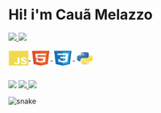 # Hi! i'm Cauã Melazzo

<div>
  <a href="https://github.com/cauamelazzo">
  <img height="160em" src="https://github-readme-stats.vercel.app/api?username=cauamelazzo&show-icons=true&theme=midnight-purple&include_all_commits=true&count_private=true">
  <img height="160em" src="https://github-readme-stats.vercel.app/api/top-langs/?username=cauamelazzo&layout=compact&langs_count=16&theme=midnight-purple">
</div>

<div style="display: inline_block"><br>
  <img align="center" alt="Java Script" height="30" width="40" src="https://raw.githubusercontent.com/devicons/devicon/master/icons/javascript/javascript-plain.svg">
  <img align="center" alt="HyperText Markup Language" height="30" width="40" src="https://raw.githubusercontent.com/devicons/devicon/master/icons/html5/html5-original.svg">
  <img align="center" alt="Cascading Style Sheets" height="30" width="40" src="https://raw.githubusercontent.com/devicons/devicon/master/icons/css3/css3-original.svg">
  <img align="center" alt="Python" height="30" width="40" src="https://raw.githubusercontent.com/devicons/devicon/master/icons/python/python-original.svg">
</div>

##

<div>
 <a href="mailtocauamelazzo.contact@gmail.com"><img src="https://img.shields.io/badge/Gmail-D14836?style=for-the-badge&logo=gmail&logoColor=white"></a>
 <a href=""><img src="https://img.shields.io/badge/LinkedIn-0077B5?style=for-the-badge&logo=linkedin&logoColor=white"</a>
 <a href=""><img src="https://img.shields.io/badge/Discord-7289DA?style=for-the-badge&logo=discord&logoColor=white"></a>
</div>

![snake](https://github.com/cauamelazzo/cauamelazzo/actions/workflows/snake.yml)
